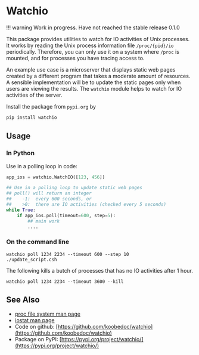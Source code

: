 # Watchio

!!! warning
    Work in progress. Have not reached the stable release 0.1.0


This package provides utilities to watch for IO activities of Unix processes. It works by
reading the Unix process information file `/proc/{pid}/io` periodically. Therefore, you
can only use it on a system where `/proc` is mounted, and for processes you have tracing
access to.

An example use case is a microserver that displays static web pages created by a different
program that takes a moderate amount of resources. A sensible implementation will be to
update the static pages only when users are viewing the results. The `watchio` module
helps to watch for IO activities of the server.

Install the package from `pypi.org` by
``` python
pip install watchio
```


## Usage

### In Python

Use in a polling loop in code:

```python
app_ios = watchio.WatchIO([123, 456])

## Use in a polling loop to update static web pages
## poll() will return an integer
##    -1:  every 600 seconds, or
##    >0:  there are IO activities (checked every 5 seconds)
while True:
    if app_ios.poll(timeout=600, step=5):
        ## main work
        ....
```


### On the command line

``` shell
watchio poll 1234 2234 --timeout 600 --step 10
./update_script.csh
```


The following kills a butch of processes that has no IO activities after 1 hour.
``` shell
watchio poll 1234 2234 --timeout 3600 --kill
```


## See Also

* [proc file system man page](https://man7.org/linux/man-pages/man5/proc.5.html)
* [iostat man page](https://linux.die.net/man/1/iostat)
* Code on github: [https://github.com/koobedoc/watchio](https://github.com/koobedoc/watchio)
* Package on PyPI: [https://pypi.org/project/watchio/](https://pypi.org/project/watchio/)